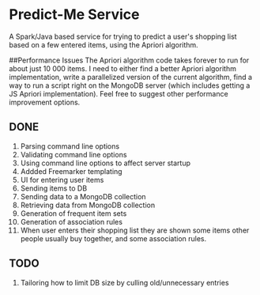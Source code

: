 # Predict-Me Service
A Spark/Java based service for trying to predict a user's shopping list based on a few entered items, using the Apriori algorithm.

##Performance Issues
The Apriori algorithm code takes forever to run for about just 10 000 items. I need to either find a better Apriori algorithm implementation, write a parallelized version of the current algorithm, find a way to run a script right on the MongoDB server (which includes getting a JS Apriori implementation). Feel free to suggest other performance improvement options.

## DONE
1. Parsing command line options
2. Validating command line options
3. Using command line options to affect server startup
4. Addded Freemarker templating
5. UI for entering user items
6. Sending items to DB
7. Sending data to a MongoDB collection
8. Retrieving data from MongoDB collection
9. Generation of frequent item sets
10. Generation of association rules
11. When user enters their shopping list they are shown some items other people usually buy together, and some association
rules.

## TODO

1. Tailoring how to limit DB size by culling old/unnecessary entries